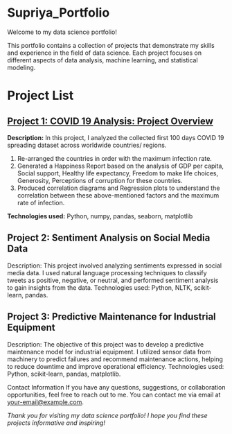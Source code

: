 # Supriya_Portfolio

Welcome to my data science portfolio! 

This portfolio contains a collection of projects that demonstrate my skills and experience in the field of data science. Each project focuses on different aspects of data analysis, machine learning, and statistical modeling.

# Project List
## [Project 1: COVID 19 Analysis: Project Overview](https://github.com/Dr-S-Das/displayprojects/blob/main/COVID%2019%20Analysis.ipynb)

**Description:** 
In this project, I analyzed the collected first 100 days COVID 19 spreading dataset across worldwide countries/ regions. 
1. Re-arranged the countries in order with the maximum infection rate.
2. Generated a Happiness Report based on the analysis of GDP per capita, Social support, Healthy life expectancy, Freedom to make life choices, Generosity, Perceptions of corruption for these countries.
3. Produced correlation diagrams and Regression plots to understand the correlation between these above-mentioned factors and the maximum rate of infection. 

**Technologies used:**
Python, numpy, pandas, seaborn, matplotlib

## Project 2: Sentiment Analysis on Social Media Data

Description: This project involved analyzing sentiments expressed in social media data. I used natural language processing techniques to classify tweets as positive, negative, or neutral, and performed sentiment analysis to gain insights from the data.
Technologies used: Python, NLTK, scikit-learn, pandas.
## Project 3: Predictive Maintenance for Industrial Equipment

Description: The objective of this project was to develop a predictive maintenance model for industrial equipment. I utilized sensor data from machinery to predict failures and recommend maintenance actions, helping to reduce downtime and improve operational efficiency.
Technologies used: Python, scikit-learn, pandas, matplotlib.


Contact Information
If you have any questions, suggestions, or collaboration opportunities, feel free to reach out to me. You can contact me via email at your-email@example.com.

*Thank you for visiting my data science portfolio! I hope you find these projects informative and inspiring!*






